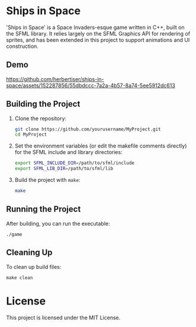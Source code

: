 # Ships in Space
'Ships in Space' is a Space Invaders-esque game written in C++, built on the SFML library. It relies largely on the SFML Graphics API for rendering of sprites, and has been extended in this project to support animations and UI construction.

## Demo


https://github.com/herbertiser/ships-in-space/assets/152287856/55dbdccc-7a2a-4b57-8a74-5ee5912dc613

## Building the Project

1. Clone the repository:
    ```sh
    git clone https://github.com/yourusername/MyProject.git
    cd MyProject
    ```

2. Set the environment variables (or edit the makefile comments directly) for the SFML include and library directories:
    ```sh
    export SFML_INCLUDE_DIR=/path/to/sfml/include
    export SFML_LIB_DIR=/path/to/sfml/lib
    ```

3. Build the project with `make`:
    ```sh
    make
    ```

## Running the Project

After building, you can run the executable:

    ./game

## Cleaning Up

To clean up build files:

    make clean





# License
This project is licensed under the MIT License.
